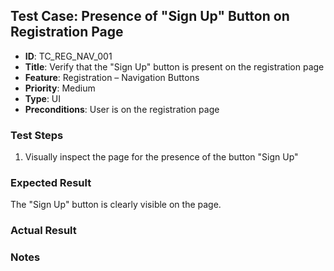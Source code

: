 ## Test Case: Presence of "Sign Up" Button on Registration Page

- **ID**: TC_REG_NAV_001  
- **Title**: Verify that the "Sign Up" button is present on the registration page  
- **Feature**: Registration – Navigation Buttons  
- **Priority**: Medium  
- **Type**: UI  
- **Preconditions**: User is on the registration page  

### Test Steps
1. Visually inspect the page for the presence of the button "Sign Up"

### Expected Result
The "Sign Up" button is clearly visible on the page.


### Actual Result



### Notes

